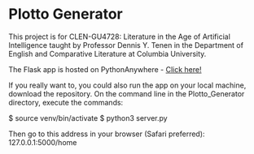 # Plotto Generator

This project is for CLEN-GU4728: Literature in the Age of Artificial Intelligence taught by Professor Dennis Y. Tenen in the Department of English and Comparative Literature at Columbia University.

The Flask app is hosted on PythonAnywhere - [Click here!](http://laurenpham.pythonanywhere.com/home)

If you really want to, you could also run the app on your local machine, download the repository. On the command line in the Plotto_Generator directory, execute the commands:

$ source venv/bin/activate
$ python3 server.py

Then go to this address in your browser (Safari preferred): 127.0.0.1:5000/home


